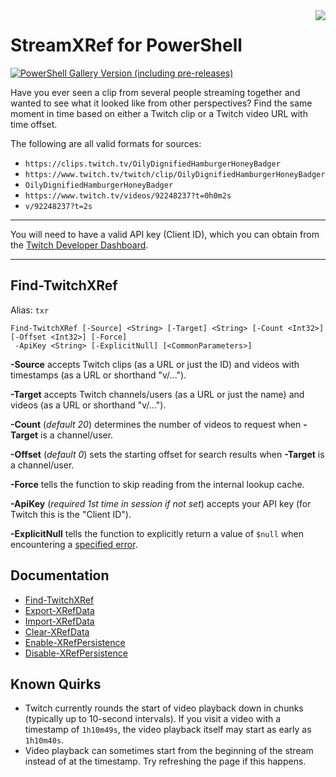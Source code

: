 <img align="right" src="https://raw.githubusercontent.com/awsr/PS-StreamXRef/master/sxr.png">

# StreamXRef for PowerShell

[![PowerShell Gallery Version (including pre-releases)](https://img.shields.io/powershellgallery/v/StreamXRef)](https://www.powershellgallery.com/packages/StreamXRef/)
<br/>

Have you ever seen a clip from several people streaming together and wanted to see what it looked like from other perspectives? Find the same moment in time based on either a Twitch clip or a Twitch video URL with time offset.

The following are all valid formats for sources:
- `https://clips.twitch.tv/OilyDignifiedHamburgerHoneyBadger`
- `https://www.twitch.tv/twitch/clip/OilyDignifiedHamburgerHoneyBadger`
- `OilyDignifiedHamburgerHoneyBadger`
- `https://www.twitch.tv/videos/92248237?t=0h0m2s`
- `v/92248237?t=2s`

---

You will need to have a valid API key (Client ID), which you can obtain from the [Twitch Developer Dashboard](https://dev.twitch.tv/console/apps/).

---

## Find-TwitchXRef

Alias: `txr`

```
Find-TwitchXRef [-Source] <String> [-Target] <String> [-Count <Int32>] [-Offset <Int32>] [-Force]
 -ApiKey <String> [-ExplicitNull] [<CommonParameters>]
```

**-Source** accepts Twitch clips (as a URL or just the ID) and videos with timestamps (as a URL or shorthand "v/...").

**-Target** accepts Twitch channels/users (as a URL or just the name) and videos (as a URL or shorthand "v/...").

**-Count** (*default 20*) determines the number of videos to request when **-Target** is a channel/user.

**-Offset** (*default 0*) sets the starting offset for search results when **-Target** is a channel/user.

**-Force** tells the function to skip reading from the internal lookup cache.

**-ApiKey** (*required 1st time in session if not set*) accepts your API key (for Twitch this is the "Client ID").

**-ExplicitNull** tells the function to explicitly return a value of `$null` when encountering a [specified error](https://github.com/awsr/PS-StreamXRef/blob/master/docs/Find-TwitchXRef.md#notes).

## Documentation

- [Find-TwitchXRef](docs/Find-TwitchXRef.md)
- [Export-XRefData](docs/Export-XRefData.md)
- [Import-XRefData](docs/Import-XRefData.md)
- [Clear-XRefData](docs/Clear-XRefData.md)
- [Enable-XRefPersistence](docs/Enable-XRefPersistence.md)
- [Disable-XRefPersistence](docs/Disable-XRefPersistence.md)

## Known Quirks

- Twitch currently rounds the start of video playback down in chunks (typically up to 10-second intervals). If you visit a video with a timestamp of `1h10m49s`, the video playback itself may start as early as `1h10m40s`.
- Video playback can sometimes start from the beginning of the stream instead of at the timestamp. Try refreshing the page if this happens.
